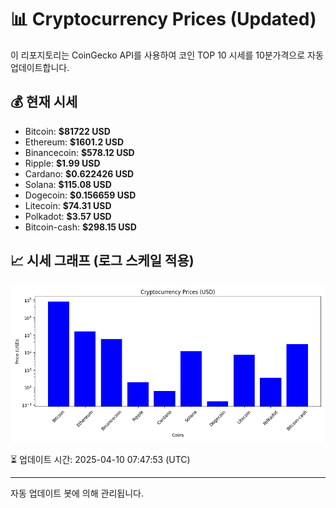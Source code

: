 
# 📊 Cryptocurrency Prices (Updated)

이 리포지토리는 CoinGecko API를 사용하여 코인 TOP 10 시세를 10분가격으로 자동 업데이트합니다.

## 💰 현재 시세
- Bitcoin: **$81722 USD**
- Ethereum: **$1601.2 USD**
- Binancecoin: **$578.12 USD**
- Ripple: **$1.99 USD**
- Cardano: **$0.622426 USD**
- Solana: **$115.08 USD**
- Dogecoin: **$0.156659 USD**
- Litecoin: **$74.31 USD**
- Polkadot: **$3.57 USD**
- Bitcoin-cash: **$298.15 USD**

## 📈 시세 그래프 (로그 스케일 적용)
![Crypto Prices](crypto_prices.png)

⏳ 업데이트 시간: 2025-04-10 07:47:53 (UTC)

---
자동 업데이트 봇에 의해 관리됩니다.
